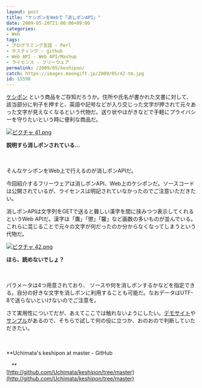 ```yaml
---
layout: post
title: "ケシポンをWebで「消しポンAPI」"
date: 2009-05-20T21:00:00+09:00
categories:
- Web
tags: 
- プログラミング言語 - Perl
- ホスティング - github
- Web API - Web API/Mashup
- ライセンス - フリーウェア
permalink: /2009/05/keshipon/
catch: https://images.moongift.jp/2009/05/42-tm.jpg
id: 15598
---
```

[ケシポン](http://bungu.plus.co.jp/sta/product/office/keshipon/) という商品をご存知だろうか。住所や氏名が書かれた文書に対して、該当部分に判子を押すと、英語や記号などが入り交じった文字が押されて元々あった文字が見えなくなるという代物だ。送り状やはがきなどで手軽にプライバシーを守りたいという時に便利な商品だ。

  

[![ピクチャ 41.png](https://images.moongift.jp/2009/05/41-tm1.jpg)](https://images.moongift.jp/2009/05/411.png)  
  
**説明すら消しポンされている…**

  

　

  

そんなケシポンをWeb上で行えるのが消しポンAPIだ。

  

今回紹介するフリーウェアは消しポンAPI、Web上のケシポンだ。ソースコードは公開されているが、ライセンスは明記されていなかったのでご注意いただきたい。

  
<!--more-->

消しポンAPIは文字列をGETで送ると難しい漢字を間に挟みつつ表示してくれるというWeb APIだ。漢字は「鷹」「懲」「馨」など画数の多いものが並んでいる。これらに混じることで元々の文字が何だったのか分からなくなってしまうという代物だ。

  

[![ピクチャ 42.png](https://images.moongift.jp/2009/05/42-tm.jpg)](https://images.moongift.jp/2009/05/421.png)  
  
**ほら、読めないでしょ？**

  

　

  

パラメータは4つ用意されており、 ソースや何を消しポンするかなどを指定できる。自分の好きな文字を消しポンに利用することも可能だ。なおデータはUTF-8で送らないといけないのでご注意を。

  

さて実用性についてだが、あえてここでは触れないようにしたい。[デモサイト](http://cheap.digick.jp/remove/bin/keshipon.cgi)や[サンプル](http://bit.ly/skg4m)があるので、そちらで試して何の役に立つか、おのおので判断していただきたい。

  

　

  

**Uchimata's keshipon at master - GitHub  
  
　**  
  [http://github.com/Uchimata/keshipon/tree/master](http://github.com/Uchimata/keshipon/tree/master)

  

